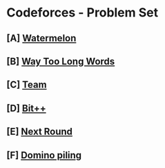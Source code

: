 # Codeforces - Problem Set

## [A] [Watermelon](https://codeforces.com/contest/4/problem/A)

## [B] [Way Too Long Words](https://codeforces.com/contest/71/problem/A)

## [C] [Team](https://codeforces.com/contest/231/problem/A)

## [D] [Bit++](https://codeforces.com/contest/282/problem/A)

## [E] [Next Round](https://codeforces.com/contest/158/problem/A)

## [F] [Domino piling](https://codeforces.com/contest/50/problem/A)

